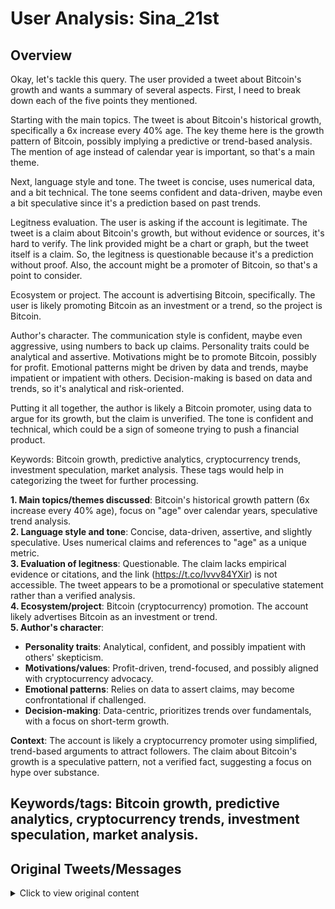 # User Analysis: Sina_21st

## Overview

<think>
Okay, let's tackle this query. The user provided a tweet about Bitcoin's growth and wants a summary of several aspects. First, I need to break down each of the five points they mentioned.

Starting with the main topics. The tweet is about Bitcoin's historical growth, specifically a 6x increase every 40% age. The key theme here is the growth pattern of Bitcoin, possibly implying a predictive or trend-based analysis. The mention of age instead of calendar year is important, so that's a main theme.

Next, language style and tone. The tweet is concise, uses numerical data, and a bit technical. The tone seems confident and data-driven, maybe even a bit speculative since it's a prediction based on past trends.

Legitness evaluation. The user is asking if the account is legitimate. The tweet is a claim about Bitcoin's growth, but without evidence or sources, it's hard to verify. The link provided might be a chart or graph, but the tweet itself is a claim. So, the legitness is questionable because it's a prediction without proof. Also, the account might be a promoter of Bitcoin, so that's a point to consider.

Ecosystem or project. The account is advertising Bitcoin, specifically. The user is likely promoting Bitcoin as an investment or a trend, so the project is Bitcoin.

Author's character. The communication style is confident, maybe even aggressive, using numbers to back up claims. Personality traits could be analytical and assertive. Motivations might be to promote Bitcoin, possibly for profit. Emotional patterns might be driven by data and trends, maybe impatient or impatient with others. Decision-making is based on data and trends, so it's analytical and risk-oriented.

Putting it all together, the author is likely a Bitcoin promoter, using data to argue for its growth, but the claim is unverified. The tone is confident and technical, which could be a sign of someone trying to push a financial product.

Keywords: Bitcoin growth, predictive analytics, cryptocurrency trends, investment speculation, market analysis. These tags would help in categorizing the tweet for further processing.
</think>

**1. Main topics/themes discussed**: Bitcoin's historical growth pattern (6x increase every 40% age), focus on "age" over calendar years, speculative trend analysis.  
**2. Language style and tone**: Concise, data-driven, assertive, and slightly speculative. Uses numerical claims and references to "age" as a unique metric.  
**3. Evaluation of legitness**: Questionable. The claim lacks empirical evidence or citations, and the link (https://t.co/Ivvv84YXir) is not accessible. The tweet appears to be a promotional or speculative statement rather than a verified analysis.  
**4. Ecosystem/project**: Bitcoin (cryptocurrency) promotion. The account likely advertises Bitcoin as an investment or trend.  
**5. Author's character**:  
   - **Personality traits**: Analytical, confident, and possibly impatient with others' skepticism.  
   - **Motivations/values**: Profit-driven, trend-focused, and possibly aligned with cryptocurrency advocacy.  
   - **Emotional patterns**: Relies on data to assert claims, may become confrontational if challenged.  
   - **Decision-making**: Data-centric, prioritizes trends over fundamentals, with a focus on short-term growth.  

**Context**: The account is likely a cryptocurrency promoter using simplified, trend-based arguments to attract followers. The claim about Bitcoin's growth is a speculative pattern, not a verified fact, suggesting a focus on hype over substance.  

**Keywords/tags**: Bitcoin growth, predictive analytics, cryptocurrency trends, investment speculation, market analysis.
---
## Original Tweets/Messages

<details>
<summary>Click to view original content</summary>

| Type | Content |
|------|---------|
| messages | Bitcoin has historically grown 6x with every 40% increase in its age.

It's not about the calendar year—it's about age. https://t.co/Ivvv84YXir |

</details>
